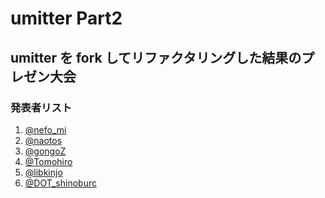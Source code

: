 umitter Part2
================================================================================


umitter を fork してリファクタリングした結果のプレゼン大会
--------------------------------------------------------------------------------


### 発表者リスト

1. [@nefo_mi](http://github.com/mitsuhide/umitter)
2. [@naotos](http://github.com/naoto/umitter)
3. [@gongoZ](http://github.com/gongo/umitter)
4. [@Tomohiro](http://github.com/Tomohiro/umitter)
5. [@libkinjo](http://github.com/kinjo/umitter)
6. [@DOT_shinoburc](http://github.com/shinoburc/umitter)

